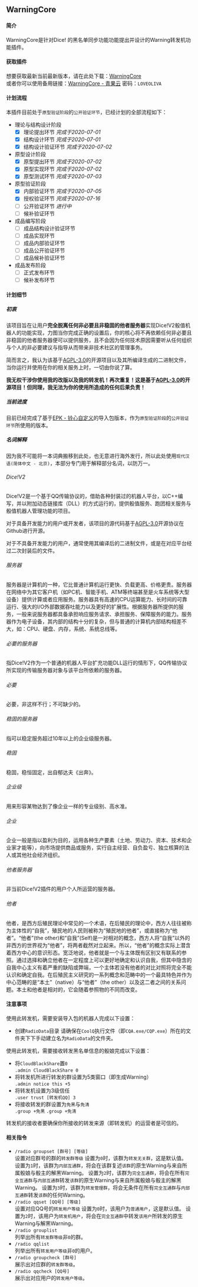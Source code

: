 ## WarningCore

#### 简介
WarningCore是针对Dice! 的黑名单同步功能功能提出并设计的Warning转发机功能插件。

#### 获取插件
想要获取最新当前最新版本，请在此处下载：[WarningCore](https://github.com/lunzhiPenxil/OlivaDiceDocs/raw/master/_release/Warning%E8%BD%AC%E5%8F%91%E6%9C%BAv1.0.9.epk)    
或者你可以使用备用链接：[WarningCore - 青果云](http://pan.benzencloudhk.xyz/s/h6yhhq12)  密码：`LOVEOLIVA`

#### 计划流程
本插件目前处于`原型验证阶段`的`公开验证环节`，已经计划的全部流程如下：
- 理论与结构设计阶段
  - [x] 理论提出环节  *完成于2020-07-01*
  - [x] 结构设计环节  *完成于2020-07-01*
  - [x] 结构设计验证环节  *完成于2020-07-02*
- 原型设计阶段
  - [x] 原型提出环节  *完成于2020-07-02*
  - [x] 原型实现环节  *完成于2020-07-02*
  - [x] 原型测试环节  *完成于2020-07-03*
- 原型验证阶段
  - [x] 内部验证环节  *完成于2020-07-05*
  - [x] 授权验证环节  *完成于2020-07-16*
  - [ ] 公开验证环节  *进行中*
  - [ ] 候补验证环节
- 成品编写阶段
  - [ ] 成品结构设计验证环节
  - [ ] 成品实现环节
  - [ ] 成品内部验证环节
  - [ ] 成品公开验证环节
  - [ ] 成品候补验证环节
- 成品发布阶段
  - [ ] 正式发布环节
  - [ ] 候补发布环节

#### 计划细节
##### 初衷
该项目旨在让用户**完全脱离任何非必要且非稳固的他者服务器**实现Dice!V2骰值机器人的功能实现，力图当你完成正确的设置后，你的核心将不再依赖任何非必要且非稳固的他者服务器便可以提供服务，且不会因为任何技术原因需要听从任何组织与个人的非必要建议与指导从而带来非技术社区的管理事务。

简而言之，我认为该基于[AGPL-3.0](https://github.com/Dice-Developer-Team/Dice/blob/Shiki/LICENSE)的开源项目以及其所编译生成的二进制文件，当你运行并使用在你的相关服务上时，一切由你说了算。

**我无权干涉你使用我的改版以及我的转发机！再次重复！这是基于[AGPL-3.0](https://github.com/Dice-Developer-Team/Dice/blob/Shiki/LICENSE)的开源项目！但同理，我无法为你的使用所造成的任何后果负责！**

##### 当前进度
目前已经完成了基于[EPK - 铃心自定义](http://myepk.club/variable.html)的导入包版本，作为`原型验证阶段`的`公开验证环节`所使用的版本。

##### 名词解释
因为我不可能将一本词典搬移到此处，也无意进行海外发行，所以此处使用`现代汉语(简体中文 - 北京)`，本部分专门用于解释部分名词，以防万一。

###### Dice!V2
Dice!V2是一个基于QQ传输协议的，借助各种封装过的机器人平台，以C++编写，并以附加动态链接库（DLL）的方式运行的，提供骰值服务、跑团相关服务与骰值机器人管理功能的项目。

对于具备开发能力的用户或开发者，该项目的源代码基于[AGPL-3.0](https://github.com/Dice-Developer-Team/Dice/blob/Shiki/LICENSE)开源协议在Github进行开源。

对于不具备开发能力的用户，通常使用其编译后的二进制文件，或是在对应平台经过二次封装后的文件。
###### 服务器
服务器是计算机的一种，它比普通计算机运行更快、负载更高、价格更贵。服务器在网络中为其它客户机（如PC机、智能手机、ATM等终端甚至是火车系统等大型设备）提供计算或者应用服务。服务器具有高速的CPU运算能力、长时间的可靠运行、强大的I/O外部数据吞吐能力以及更好的扩展性。根据服务器所提供的服务，一般来说服务器都具备承担响应服务请求、承担服务、保障服务的能力。服务器作为电子设备，其内部的结构十分的复杂，但与普通的计算机内部结构相差不大，如：CPU、硬盘、内存，系统、系统总线等。
###### 必要的服务器
指Dice!V2作为一个普通的机器人平台扩充功能DLL运行的情形下，QQ传输协议所实现的传输服务器对象与该平台所依赖的服务器。
###### 必要
必要，非这样不行；不可缺少的。
###### 稳固的服务器
指可以稳定服务超过10年以上的企业级服务器。
###### 稳固
稳固，稳恒固定，出自郁达夫《出奔》。
###### 企业级
用来形容某物达到了像企业一样的专业级别、高水准。
###### 企业
企业一般是指以盈利为目的，运用各种生产要素（土地、劳动力、资本、技术和企业家才能等），向市场提供商品或服务，实行自主经营、自负盈亏、独立核算的法人或其他社会经济组织。
###### 他者服务器
非当前Dice!V2插件的用户个人所运营的服务器。
###### 他者
他者，是西方后殖民理论中常见的一个术语，在后殖民的理论中，西方人往往被称为主体性的“自我”，殖民地的人民则被称为“殖民地的他者”，或直接称为“他者”。“他者”(the other)和“自我”(Self)是一对相对的概念，西方人将“自我”以外的非西方的世界视为“他者”，将两者截然对立起来。所以，“他者”的概念实际上潜含着西方中心的意识形态。宽泛地说，他者就是一个与主体既有区别又有联系的参照。通过选择和确立他者在一定程度上可以更好地确定和认识自我，但其中隐含的自我中心主义有着严重的缺陷或弊端，一个主体若没有他者的对比对照将完全不能认识和确定自我。在后殖民主义研究的一系列概念和范畴中的一个最具特色并作为中心范畴的是“本土”（native）与“他者”（the other）以及这二者之间的关系问题。本土和他者是相对的，它会随着参照物的不同而改变。

#### 注意事项
使用此转发机，需要安装导入包的机器人完成以下设置：
- 创建`RadioData`目录
    请确保在`CoolQ`执行文件（即`CQA.exe/CQP.exe`）所在的文件夹下下手动建立名为`RadioData`的文件夹。

使用此转发机，需要接收转发黑名单信息的骰娘完成以下设置：
- 将`CloudBlackShare`置`0`    
    `.admin CloudBlackShare 0`
- 将转发机所进行转发的群设置为5类窗口（即生成Warning）    
    `.admin notice this +5`
- 将转发机设置为3级信任    
    `.user trust [转发机QQ] 3`
- 将接收转发的群设置为`免黑`与`免清`    
    `.group +免黑`
    `.group +免清`

转发机的接收者要确保你所接收的转发来源（即转发机）的运营者是可信的。

#### 相关指令
- `/radio groupset [群号] [等级]`    
设置对应群号的群的`转发群等级`
设置为`0`时，该群为`转发无关群`，这是默认值。
设置为`1`时，该群为`内部互通群`，将会在该群复述`该群`的原生Warning与来自所属骰娘与骰主的解黑Warning。
设置为`2`时，该群为`完全互通群`，将会在所有`完全互通群`与`内部互通群`转发`该群`的原生Warning与来自所属骰娘与骰主的解黑Warning。
设置为`3`时，该群为`转发管理群`，将会无条件在所有`完全互通群`与`内部互通群`转发`该群`的任何Warning。
- `/radio qqset [QQ号] [等级]`    
设置对应QQ号的`转发用户等级`
设置为`0`时，该用户为`普通用户`，这是默认值。
设置为`2`时，该用户为`转发机用户`，将会在`完全互通群`中转发`该用户`所转发的原生Warning与解黑Warning。
- `/radio grouplist`    
列举出所有`转发群等级`非`0`的群。
- `/radio qqlist`    
列举出所有`转发用户等级`非`0`的用户。
- `/radio groupcheck [群号]`    
展示出对应群的`转发群等级`。
- `/radio qqcheck [QQ号]`    
展示出对应用户的`转发用户等级`。
